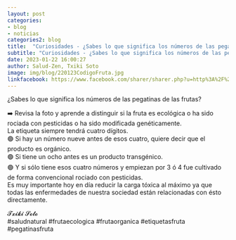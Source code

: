 ```yaml
---
layout: post
categories:
- blog
- noticias
categories2: blog
title:  "Curiosidades - ¿Sabes lo que significa los números de las pegatinas de las frutas?  "
subtitle: "Curiosidades - ¿Sabes lo que significa los números de las pegatinas de las frutas? "
date: 2023-01-22 16:00:27
author: Salud-Zen, Txiki Soto
image: img/blog/220123CodigoFruta.jpg
linkfacebook: https://www.facebook.com/sharer/sharer.php?u=http%3A%2F%2Fwww.salud-zen.com%2Fblog%2F2023%2F01%2F22%2Fcuriosidades-codigo-fruta.html&amp;src=sdkpreparse
---
```

¿Sabes lo que significa los números de las pegatinas de las frutas?

➡️ Revisa la foto y aprende a distinguir si la fruta es ecológica o ha sido rociada con pesticidas o ha sido modificada genéticamente.  
La etiqueta siempre tendrá cuatro dígitos.  
🟢 Si hay un número nueve antes de esos cuatro, quiere decir que el producto es orgánico.  
🟢 Si tiene un ocho antes es un producto transgénico.  
🟢 Y si sólo tiene esos cuatro números y empiezan por 3 ó 4 fue cultivado de forma convencional rociado con pesticidas.  
Es muy importante hoy en día reducir la carga tóxica al máximo ya que todas las enfermedades de nuestra sociedad están relacionadas con ésto directamente.  

𝓣𝔁𝓲𝓴𝓲 𝓢𝓸𝓽𝓸  
#saludnatural #frutaecologica #frutaorganica #etiquetasfruta #pegatinasfruta
